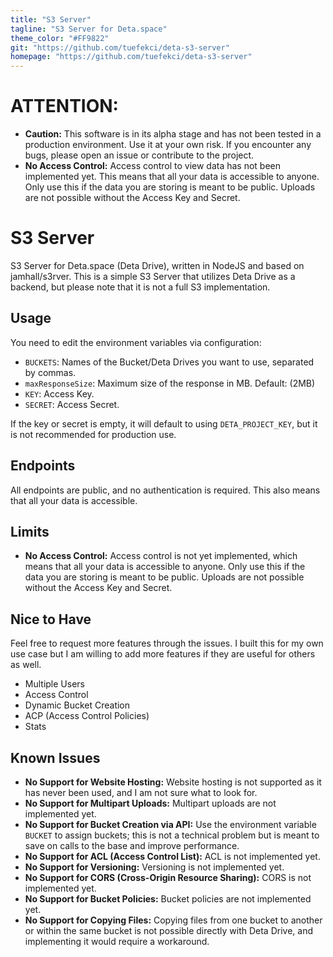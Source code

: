 ```yaml
---
title: "S3 Server"
tagline: "S3 Server for Deta.space"
theme_color: "#FF9822"
git: "https://github.com/tuefekci/deta-s3-server"
homepage: "https://github.com/tuefekci/deta-s3-server"
---
```


# **ATTENTION:**
- **Caution:** This software is in its alpha stage and has not been tested in a production environment. Use it at your own risk. If you encounter any bugs, please open an issue or contribute to the project.
- **No Access Control:** Access control to view data has not been implemented yet. This means that all your data is accessible to anyone. Only use this if the data you are storing is meant to be public. Uploads are not possible without the Access Key and Secret.

# **S3 Server**
S3 Server for Deta.space (Deta Drive), written in NodeJS and based on jamhall/s3rver. This is a simple S3 Server that utilizes Deta Drive as a backend, but please note that it is not a full S3 implementation.

## **Usage**
You need to edit the environment variables via configuration:
- `BUCKETS`: Names of the Bucket/Deta Drives you want to use, separated by commas.
- `maxResponseSize`: Maximum size of the response in MB. Default: (2MB)
- `KEY`: Access Key.
- `SECRET`: Access Secret.

If the key or secret is empty, it will default to using `DETA_PROJECT_KEY`, but it is not recommended for production use.

## **Endpoints**
All endpoints are public, and no authentication is required. This also means that all your data is accessible.

## **Limits**
- **No Access Control:** Access control is not yet implemented, which means that all your data is accessible to anyone. Only use this if the data you are storing is meant to be public. Uploads are not possible without the Access Key and Secret.

## **Nice to Have**
Feel free to request more features through the issues. I built this for my own use case but I am willing to add more features if they are useful for others as well.
- Multiple Users
- Access Control
- Dynamic Bucket Creation
- ACP (Access Control Policies)
- Stats

## **Known Issues**
- **No Support for Website Hosting:** Website hosting is not supported as it has never been used, and I am not sure what to look for.
- **No Support for Multipart Uploads:** Multipart uploads are not implemented yet.
- **No Support for Bucket Creation via API:** Use the environment variable `BUCKET` to assign buckets; this is not a technical problem but is meant to save on calls to the base and improve performance.
- **No Support for ACL (Access Control List):** ACL is not implemented yet.
- **No Support for Versioning:** Versioning is not implemented yet.
- **No Support for CORS (Cross-Origin Resource Sharing):** CORS is not implemented yet.
- **No Support for Bucket Policies:** Bucket policies are not implemented yet.
- **No Support for Copying Files:** Copying files from one bucket to another or within the same bucket is not possible directly with Deta Drive, and implementing it would require a workaround.
